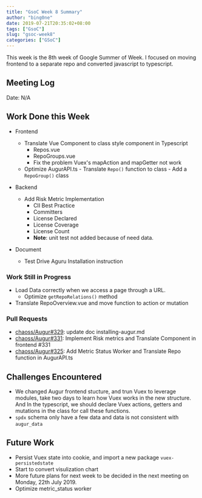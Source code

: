 ```yaml
---
title: "GsoC Week 8 Summary"
author: "bing0ne"
date: 2019-07-21T20:35:02+08:00
tags: ["GsoC"]
slug: "gsoc-week8"
categories: ["GSoC"]
---
```


This week is the 8th week of Google Summer of Week. I focused on moving frontend to a separate repo and converted javascript to typescript. 

<!--more-->

## Meeting Log

Date: N/A


## Work Done this Week

- Frontend
    - Translate Vue Component to class style component in Typescript
        - Repos.vue
        - RepoGroups.vue
        - Fix the problem Vuex's mapAction and mapGetter not work
  - Optimize AugurAPI.ts 
        - Translate `Repo()` function to class
        - Add a `RepoGroup()` class

- Backend 
    - Add Risk Metric Implementation 
      - CII Best Practice
      - Committers
      - License Declared
      - License Coverage
      - License Count
      - **Note**: unit test not added because of need data. 

- Document 
    - Test Drive Aguru Installation instruction 

### Work Still in Progress
- Load Data correctly when we access a page through a URL. 
    - Optimize `getRepoRelations()` method
- Translate RepoOverview.vue and move function to action or mutation

### Pull Requests
- [chaoss/Augur#329](https://github.com/chaoss/augur/pull/329): update doc installing-augur.md 
- [chaoss/Augur#331](https://github.com/chaoss/augur/pull/319): Implement Risk metrics and Translate Component in frontend #331
- [chaoss/Augur#325](https://github.com/chaoss/augur/pull/325): Add Metric Status Worker and Translate Repo function in AugurAPI.ts



## Challenges Encountered
- We changed Augur frontend stucture, and trun Vuex to leverage modules, take two days to learn how Vuex works in the new structure. And In the typescript, we should declare Vuex actions, getters and mutations in the class for call these functions. 
- `spdx` schema only have a few data and data is not consistent with `augur_data`

## Future Work 
- Persist Vuex state into cookie, and import a new package `vuex-persistedstate`
- Start to convert visulization chart
- More future plans for next week to be decided in the next meeting on Monday, 22th July 2019.
- Optimize metric_status worker
